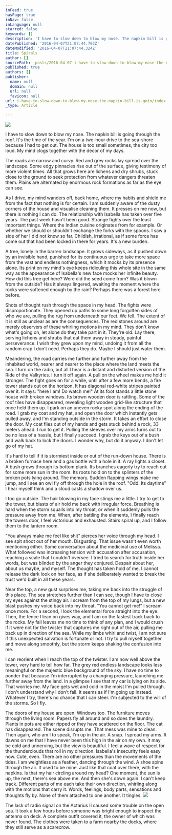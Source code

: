 ```yaml
---
inFeed: true
hasPage: true
inNav: false
inLanguage: null
starred: false
keywords: []
description: 'I have to slow down to blow my nose. The napkin bill is going through the roof. It’s the time of the year. I’m on a two-hour drive to the sea-shore because I had to get out. The house is too small sometimes, the city too loud. My mind clogs together with the decor of my days.'
datePublished: '2016-04-07T21:07:44.703Z'
dateModified: '2016-04-07T21:07:44.324Z'
title: Spirals
author: []
sourcePath: _posts/2016-04-07-i-have-to-slow-down-to-blow-my-nose-the-napkin-bill-is-goin.md
published: true
authors: []
publisher:
  name: null
  domain: null
  url: null
  favicon: null
url: i-have-to-slow-down-to-blow-my-nose-the-napkin-bill-is-goin/index.html
_type: Article

---
```

![](https://the-grid-user-content.s3-us-west-2.amazonaws.com/1d5f6a9a-1d49-401a-9ab3-5f9ae10e3b76.jpg)

I have to slow down to blow my nose. The napkin bill is going through the roof. It's the time of the year. I'm on a two-hour drive to the sea-shore because I had to get out. The house is too small sometimes, the city too loud. My mind clogs together with the decor of my days.

The roads are narrow and curvy. Red and grey rocks lay spread over the landscape. Some edgy pinnacles rise out of the surface, giving testimony of more violent times. All that grows here are lichens and dry shrubs, stuck close to the ground to seek protection from whatever dangers threaten them. Plains are alternated by enormous rock formations as far as the eye can see.

As I drive, my mind wanders off, back home, where my habits and shield me from the fact that nothing is for certain. I am suddenly aware of the dusty corners of the house and visualise cleaning them. It presses on me now, but there is nothing I can do. The relationship with Isabella has taken over five years. The past week hasn't been good. Strange fights over the least important things. Where the Indian cuisine originates from for example. Or whether we should or shouldn't exchange the forks with the spoons. I saw a side of her I did not know so far. Childish, irrational, as if some force has come out that had been locked in there for years. It's a new burden.

A tree, lonely in the barren landscape. It grows sideways, as if pushed down by an invisible hand, punished for its continuous urge to take more space from the vast and endless nothingness, which it mocks by its presence alone. Its print on my mind's eye keeps ridiculing this whole site in the same way as the appearance of Isabella's new face mocks her infinite beauty. How did this tree get here? Were did the seed come from? Was it blown from the outside? Has it always lingered, awaiting the moment where the rocks were softened enough by the rain? Perhaps there was a forest here before.

Shots of thought rush through the space in my head. The fights were disproportionate. They opened up paths to some long forgotten sides of who we are, pulling the rug from underneath our feet. We fell. The extent of it is still as unclear as are the consequences. The red stones around are merely observers of these whirling motions in my mind. They don't know what's going on, let alone do they take part in it. They're old. Lay there, serving lichens and shrubs that eat them away in steady, painful perseverance. I wish they grew upon my mind, undoing it from all the random crap I don't need. Perhaps they do. Maybe I should just water them.

Meandering, the road carries me further and further away from the inhabited world, nearer and nearer to the place where the land meets the sea. I turn on the radio, but all I hear is a distant and distorted version of the Ride of the Valkyries. I turn it off again. A pull on the wheel makes me hold it stronger. The fight goes on for a while, until after a few more bends, a fire tower stands out on the horizon. It has diagonal red-white stripes painted over it. It says: "here I am! Do watch me!" At its foot stands a little stone house with broken windows. Its brown wooden door is rattling. Some of the roof tiles have disappeared, revealing light wooden grid-like structure that once held them up. I park on an uneven rocky spot along the ending of the road. I grab my coat and my hat, and open the door which instantly gets pulled away, and I'm standing outside in the storm. It takes an effort to close the door. My coat flies out of my hands and gets stuck behind a rock, 33 meters ahead. I run to get it. Pulling the sleeves over my arms turns out to be no less of a hassle, but I finally succeed. I grab the keys out of a bush and walk back to lock the doors. I wonder why, but do it anyway. I don't let go of my hat.

It's hard to tell if it is stormiest inside or out of the run-down house. There is a broken furnace here and a gas bottle with a hole in it. A ray lights a closet. A bush grows through its bottom plank. Its branches eagerly try to reach out for some more sun in the room. Its roots hold on to the splinters of the broken pots lying around. The memory. Sudden flapping wings make me jump, and I see an owl fly off through the hole in the roof. "Odd. Its daytime" I hear myself think and a cloud casts a shadow over us.

I too go outside. The hair blowing in my face stings me a little. I try to get to the tower, but blasts of air hold me back with irregular force. Breathing is hard when the storm squalls into my throat, or when it suddenly pulls the pressure away from me. When, after battling the elements, I finally reach the towers door, I feel victorious and exhausted. Stairs spiral up, and I follow them to the lantern room.

"You always make me feel like shit" pierces her voice through my head. I see spit shoot out of her mouth. Disgusting. That issue wasn't even worth mentioning either. Some conversation about the medicinal use of Melissa. What followed was increasing tension with accusation after accusation, reaching a scale that I couldn't oversee. I tried to search for truth inside her words, but was blinded by the anger they conjured. Despair about her, about us maybe, and myself. The thought has taken hold of me. I cannot release the dark look on her face, as if she deliberately wanted to break the trust we'd built in all these years.

Near the top, a new gust surprises me, taking me back into the struggle of this place. The sea stretches further than I can see, though I have to close my eyes against the stingy air. I scream from the top of my lungs, but a new blast pushes my voice back into my throat. "You cannot get me!" I scream once more. For a second, I look the elemental force straight into the eye. Then, the fence I lean on gives way, and I am on the fastest track back to the rocks. My fall leaves me no time to think of any plan, and I would crush if it were not for the twister that captures me right out of the air, pulling me back up in direction of the sea. While my limbs whirl and twist, I am not sure if this unexpected salvation is fortunate or not. I try to pull myself together and move along smoothly, but the storm keeps shaking the confusion into me.

I can reorient when I reach the top of the twister. I am now well above the tower, very hard to tell how far. The grey red endless landscape looks less meaningful on the majestic blue background of the sky. I have no time to ponder that because I'm interrupted by a changing pressure, launching me further away from the land. In a glimpse I see that my car is lying on its side. That worries me. My face gets wet and cold in the moist I'm pulled through. I don't understand why I don't fall. It seems as if I'm going up instead.  Whatever I try, there's no chance that I can steer. I'm subjected to the will of the storms. So I fly.

The doors of my house are open. Windows too. The furniture moves through the living room. Papers fly all around and so does the laundry. Plants in pots are either ripped or they have scattered on the floor. The cat has disappeared. The scene disrupts me. That mess was mine to clean. Then again, who am I to speak, I'm up in the air. A snap. I spread my arms. It dawns on me that I have never been this high in the air on my own. It may be cold and unnerving, but the view is beautiful. I feel a wave of respect for the thunderclouds that roll in my direction. Isabella's insecurity feels easy now. Cute, even. There are no other pressures than the movements of the tides. I am weightless as a feather, dancing through the wind. A shoe spins through the air. It used to be mine. Just like that coat over there, with the napkins. Is that my hair circling around my head? One moment, the sun is up, the next, there's sea above me. And then she's down again. I can't keep track. Different parts of me each take their own direction, whirling along with the motions that carry it. Words, feelings, body parts, sensations and thoughts fly by. None of them attached to one another. It tingles.
![](https://the-grid-user-content.s3-us-west-2.amazonaws.com/4ff11c68-5a63-4d6c-ab11-36a0052d3b0d.jpg)

The lack of radio signal on the Actarius II caused some trouble on the open sea. It took a few hours before someone was bright enough to inspect the antenna on deck. A complete outfit covered it, the owner of which was never found. The clothes were taken to a farm nearby the docks, where they still serve as a scarecrow.